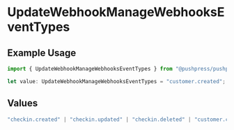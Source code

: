 # UpdateWebhookManageWebhooksEventTypes

## Example Usage

```typescript
import { UpdateWebhookManageWebhooksEventTypes } from "@pushpress/pushpress/models/operations";

let value: UpdateWebhookManageWebhooksEventTypes = "customer.created";
```

## Values

```typescript
"checkin.created" | "checkin.updated" | "checkin.deleted" | "customer.created" | "customer.updated" | "customer.deleted" | "app.installed" | "app.uninstalled"
```